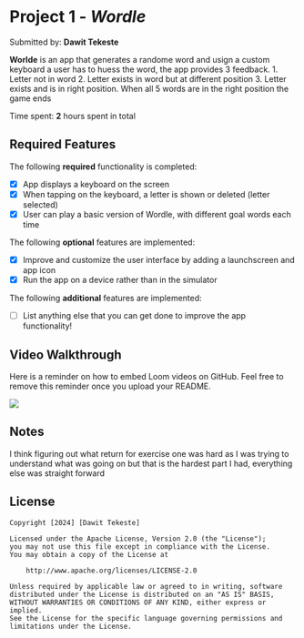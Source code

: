 # Project 1 - *Wordle*

Submitted by: **Dawit Tekeste**

**Worlde** is an app that generates a randome word and usign a custom keyboard a user has to huess the word, the app provides 3 feedback. 1. Letter not in word 2. Letter exists in word but at different position 3. Letter exists and is in right position. When all 5 words are in the right position the game ends

Time spent: **2** hours spent in total

## Required Features

The following **required** functionality is completed:

- [X] App displays a keyboard on the screen
- [X] When tapping on the keyboard, a letter is shown or deleted (letter selected)
- [X] User can play a basic version of Wordle, with different goal words each time

The following **optional** features are implemented:

- [X] Improve and customize the user interface by adding a launchscreen and app icon
- [X] Run the app on a device rather than in the simulator

The following **additional** features are implemented:

- [ ] List anything else that you can get done to improve the app functionality!

## Video Walkthrough

Here is a reminder on how to embed Loom videos on GitHub. Feel free to remove this reminder once you upload your README. 

<div>
    <a href="https://www.loom.com/share/1a90de0cdc494bb1b641dcbbfbffb187">
      <img style="max-width:300px;" src="https://cdn.loom.com/sessions/thumbnails/1a90de0cdc494bb1b641dcbbfbffb187-with-play.gif">
    </a>
  </div>

## Notes

I think figuring out what return for exercise one was hard as I was trying to understand what was going on but that is the hardest part I had, everything else was straight forward

## License

    Copyright [2024] [Dawit Tekeste]

    Licensed under the Apache License, Version 2.0 (the "License");
    you may not use this file except in compliance with the License.
    You may obtain a copy of the License at

        http://www.apache.org/licenses/LICENSE-2.0

    Unless required by applicable law or agreed to in writing, software
    distributed under the License is distributed on an "AS IS" BASIS,
    WITHOUT WARRANTIES OR CONDITIONS OF ANY KIND, either express or implied.
    See the License for the specific language governing permissions and
    limitations under the License.
